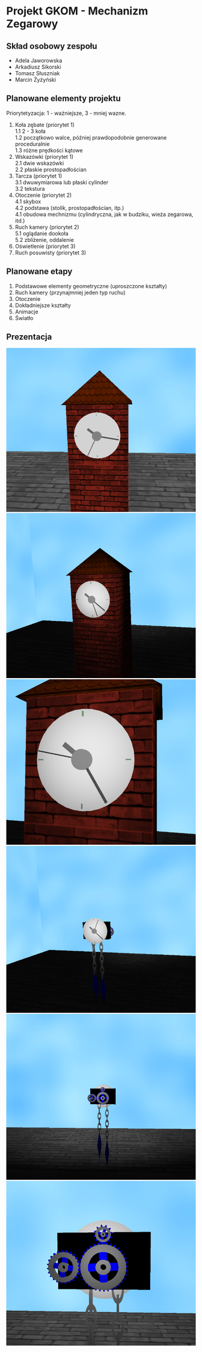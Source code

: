 Projekt GKOM - Mechanizm Zegarowy
======

Skład osobowy zespołu
---------
- Adela Jaworowska
- Arkadiusz Sikorski
- Tomasz Słuszniak
- Marcin Żyżyński

Planowane elementy projektu
---------
Priorytetyzacja: 1 - ważniejsze, 3 - mniej wazne.
1. Koła zębate (priorytet 1)  
    1.1 2 - 3 koła  
    1.2 początkowo walce, później prawdopodobnie generowane proceduralnie  
    1.3 różne prędkości kątowe  
2. Wskazówki (priorytet 1)  
    2.1 dwie wskazówki  
    2.2 płaskie prostopadłościan  
3. Tarcza (priorytet 1)  
    3.1 dwuwymiarowa lub płaski cylinder  
    3.2 tekstura  
4. Otoczenie (priorytet 2)  
    4.1 skybox  
    4.2 podstawa (stolik, prostopadłościan, itp.)  
    4.1 obudowa mechnizmu (cylindryczna, jak w budziku, wieża zegarowa, itd.)  
5. Ruch kamery (priorytet 2)  
    5.1 oglądanie dookoła  
    5.2 zbliżenie, oddalenie  
6. Oświetlenie (priorytet 3)  
7. Ruch posuwisty (priorytet 3)  

Planowane etapy
---------
1. Podstawowe elementy geometryczne (uproszczone kształty)  
2. Ruch kamery (przynajmniej jeden typ ruchu) 
3. Otoczenie  
4. Dokładniejsze kształty  
5. Animacje  
6. Światło

Prezentacja
----------
[
![Alt text](/zegar/screens/tower.PNG?raw=true "")
![Alt text](/zegar/screens/tower_light.PNG?raw=true "")
![Alt text](/zegar/screens/clock_face.PNG?raw=true "")
![Alt text](/zegar/screens/mechanism_front.PNG?raw=true "")
![Alt text](/zegar/screens/mechanism_back.PNG?raw=true "")
![Alt text](/zegar/screens/gears.PNG?raw=true "")
](https://www.youtube.com/watch?v=dQw4w9WgXcQ)
